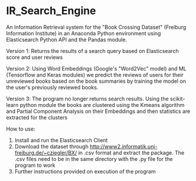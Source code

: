 # IR_Search_Engine
An Information Retrieval system for the "Book Crossing Dataset" (Freiburg Information Institute) in an Anaconda Python environment using Elasticsearch Python API and the Pandas module.

Version 1: Returns the results of a search query based on Elasticsearch score and user reviews

Version 2: Using Word Embeddings (Google's "Word2Vec" model) and ML (Tensorflow and Keras modules) we predict the reviews of users for their unreviewed books based on the book summaries by training the model on the user's previously reviewed books.

Version 3: The program no longer returns search results. Using the scikit-learn python module the books are clustered using the Kmeans algorithm and Partial Component Analysis on their Embeddings and then statistics are extracted for the clusters

How to use:
  1. Install and run the Elasticsearch Client
  2. Download the dataset through http://www2.informatik.uni-freiburg.de/~cziegler/BX/ in .csv format and extract the package. The .csv files need to be in the same directory with the .py file for the program to work
  3. Further instructions provided on execution of the program
